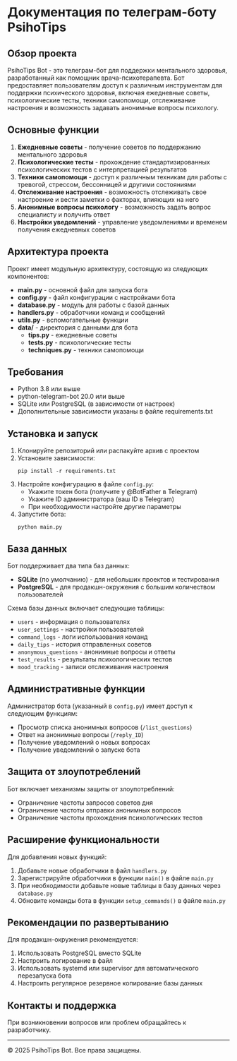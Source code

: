 # Документация по телеграм-боту PsihoTips

## Обзор проекта

PsihoTips Bot - это телеграм-бот для поддержки ментального здоровья, разработанный как помощник врача-психотерапевта. Бот предоставляет пользователям доступ к различным инструментам для поддержки психического здоровья, включая ежедневные советы, психологические тесты, техники самопомощи, отслеживание настроения и возможность задавать анонимные вопросы психологу.

## Основные функции

1. **Ежедневные советы** - получение советов по поддержанию ментального здоровья
2. **Психологические тесты** - прохождение стандартизированных психологических тестов с интерпретацией результатов
3. **Техники самопомощи** - доступ к различным техникам для работы с тревогой, стрессом, бессонницей и другими состояниями
4. **Отслеживание настроения** - возможность отслеживать свое настроение и вести заметки о факторах, влияющих на него
5. **Анонимные вопросы психологу** - возможность задать вопрос специалисту и получить ответ
6. **Настройки уведомлений** - управление уведомлениями и временем получения ежедневных советов

## Архитектура проекта

Проект имеет модульную архитектуру, состоящую из следующих компонентов:

- **main.py** - основной файл для запуска бота
- **config.py** - файл конфигурации с настройками бота
- **database.py** - модуль для работы с базой данных
- **handlers.py** - обработчики команд и сообщений
- **utils.py** - вспомогательные функции
- **data/** - директория с данными для бота
  - **tips.py** - ежедневные советы
  - **tests.py** - психологические тесты
  - **techniques.py** - техники самопомощи

## Требования

- Python 3.8 или выше
- python-telegram-bot 20.0 или выше
- SQLite или PostgreSQL (в зависимости от настроек)
- Дополнительные зависимости указаны в файле requirements.txt

## Установка и запуск

1. Клонируйте репозиторий или распакуйте архив с проектом
2. Установите зависимости:
   ```
   pip install -r requirements.txt
   ```
3. Настройте конфигурацию в файле `config.py`:
   - Укажите токен бота (получите у @BotFather в Telegram)
   - Укажите ID администратора (ваш ID в Telegram)
   - При необходимости настройте другие параметры
4. Запустите бота:
   ```
   python main.py
   ```

## База данных

Бот поддерживает два типа баз данных:
- **SQLite** (по умолчанию) - для небольших проектов и тестирования
- **PostgreSQL** - для продакшн-окружения с большим количеством пользователей

Схема базы данных включает следующие таблицы:
- `users` - информация о пользователях
- `user_settings` - настройки пользователей
- `command_logs` - логи использования команд
- `daily_tips` - история отправленных советов
- `anonymous_questions` - анонимные вопросы и ответы
- `test_results` - результаты психологических тестов
- `mood_tracking` - записи отслеживания настроения

## Административные функции

Администратор бота (указанный в `config.py`) имеет доступ к следующим функциям:
- Просмотр списка анонимных вопросов (`/list_questions`)
- Ответ на анонимные вопросы (`/reply_ID`)
- Получение уведомлений о новых вопросах
- Получение уведомлений о запуске бота

## Защита от злоупотреблений

Бот включает механизмы защиты от злоупотреблений:
- Ограничение частоты запросов советов дня
- Ограничение частоты отправки анонимных вопросов
- Ограничение частоты прохождения психологических тестов

## Расширение функциональности

Для добавления новых функций:
1. Добавьте новые обработчики в файл `handlers.py`
2. Зарегистрируйте обработчики в функции `main()` в файле `main.py`
3. При необходимости добавьте новые таблицы в базу данных через `database.py`
4. Обновите команды бота в функции `setup_commands()` в файле `main.py`

## Рекомендации по развертыванию

Для продакшн-окружения рекомендуется:
1. Использовать PostgreSQL вместо SQLite
2. Настроить логирование в файл
3. Использовать systemd или supervisor для автоматического перезапуска бота
4. Настроить регулярное резервное копирование базы данных

## Контакты и поддержка

При возникновении вопросов или проблем обращайтесь к разработчику.

---

© 2025 PsihoTips Bot. Все права защищены.
